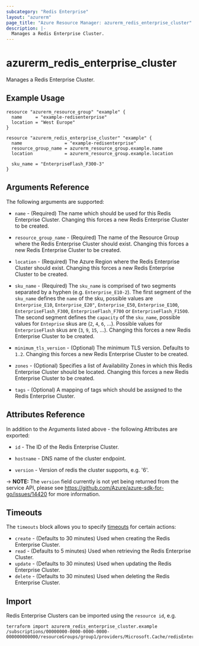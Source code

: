 ```yaml
---
subcategory: "Redis Enterprise"
layout: "azurerm"
page_title: "Azure Resource Manager: azurerm_redis_enterprise_cluster"
description: |-
  Manages a Redis Enterprise Cluster.
---
```


# azurerm_redis_enterprise_cluster

Manages a Redis Enterprise Cluster.

## Example Usage

```hcl
resource "azurerm_resource_group" "example" {
  name     = "example-redisenterprise"
  location = "West Europe"
}

resource "azurerm_redis_enterprise_cluster" "example" {
  name                = "example-redisenterprise"
  resource_group_name = azurerm_resource_group.example.name
  location            = azurerm_resource_group.example.location

  sku_name = "EnterpriseFlash_F300-3"
}
```

## Arguments Reference

The following arguments are supported:

* `name` - (Required) The name which should be used for this Redis Enterprise Cluster. Changing this forces a new Redis Enterprise Cluster to be created.

* `resource_group_name` - (Required) The name of the Resource Group where the Redis Enterprise Cluster should exist. Changing this forces a new Redis Enterprise Cluster to be created.

* `location` - (Required) The Azure Region where the Redis Enterprise Cluster should exist. Changing this forces a new Redis Enterprise Cluster to be created.

* `sku_name` - (Required) The `sku_name` is comprised of two segments separated by a hyphen (e.g. `Enterprise_E10-2`). The first segment of the `sku_name` defines the `name` of the sku, possible values are `Enterprise_E10`, `Enterprise_E20"`, `Enterprise_E50`, `Enterprise_E100`, `EnterpriseFlash_F300`, `EnterpriseFlash_F700` or `EnterpriseFlash_F1500`. The second segment defines the `capacity` of the `sku_name`, possible values for `Enteprise` skus are (`2`, `4`, `6`, ...). Possible values for `EnterpriseFlash` skus are (`3`, `9`, `15`, ...). Changing this forces a new Redis Enterprise Cluster to be created.

* `minimum_tls_version` - (Optional) The minimum TLS version.  Defaults to `1.2`. Changing this forces a new Redis Enterprise Cluster to be created.

* `zones` - (Optional) Specifies a list of Availability Zones in which this Redis Enterprise Cluster should be located. Changing this forces a new Redis Enterprise Cluster to be created.

* `tags` - (Optional) A mapping of tags which should be assigned to the Redis Enterprise Cluster.

## Attributes Reference

In addition to the Arguments listed above - the following Attributes are exported: 

* `id` - The ID of the Redis Enterprise Cluster.

* `hostname` - DNS name of the cluster endpoint.

* `version` - Version of redis the cluster supports, e.g. '6'.

-> **NOTE:** The `version` field currently is not yet being returned from the service API, please see https://github.com/Azure/azure-sdk-for-go/issues/14420 for more information.

## Timeouts

The `timeouts` block allows you to specify [timeouts](https://www.terraform.io/docs/configuration/resources.html#timeouts) for certain actions:

* `create` - (Defaults to 30 minutes) Used when creating the Redis Enterprise Cluster.
* `read` - (Defaults to 5 minutes) Used when retrieving the Redis Enterprise Cluster.
* `update` - (Defaults to 30 minutes) Used when updating the Redis Enterprise Cluster.
* `delete` - (Defaults to 30 minutes) Used when deleting the Redis Enterprise Cluster.

## Import

Redis Enterprise Clusters can be imported using the `resource id`, e.g.

```shell
terraform import azurerm_redis_enterprise_cluster.example /subscriptions/00000000-0000-0000-0000-000000000000/resourceGroups/group1/providers/Microsoft.Cache/redisEnterprise/cluster1
```
